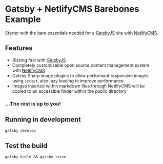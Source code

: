 # Gatsby + NetlifyCMS Barebones Example

Starter with the bare essentials needed for a [GatsbyJS](https://www.gatsbyjs.org/) site with [NetlifyCMS](https://netlifycms.org).

## Features

- Blazing fast with [GatsbyJS](https://www.gatsbyjs.org)
- Completely customisable open source content management system with [NetlifyCMS](https://netlifycms.org)
- Gatsby Sharp image plugins to allow performant responsive images using `srcset`, also lazy loading to improve performance
- Images inserted within markdown files through NetlifyCMS will be copied to an accessible folder within the public directory

### ...The rest is up to you!

## Running in development

`gatsby develop`

## Test the build

`gatsby build && gatsby serve`
